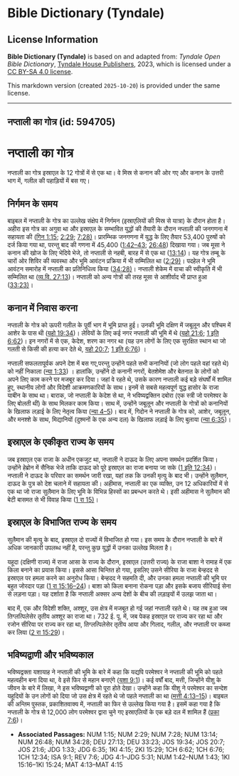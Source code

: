 # Bible Dictionary (Tyndale)

## License Information

**Bible Dictionary (Tyndale)** is based on and adapted from: _Tyndale Open Bible Dictionary_, [Tyndale House Publishers](https://tyndaleopenresources.com/), 2023, which is licensed under a [CC BY-SA 4.0 license](https://creativecommons.org/licenses/by-sa/4.0/legalcode.en).

This markdown version (created `2025-10-20`) is provided under the same license.



--------------------------------

## नप्ताली का गोत्र (id: 594705)

नप्ताली का गोत्र
================

नप्ताली का गोत्र इस्राएल के 12 गोत्रों में से एक था। वे मिस्र से कनान की ओर गए और कनान के उत्तरी भाग में, गलील की पहाड़ियों में बस गए।

निर्गमन के समय
--------------

बाइबल में नप्ताली के गोत्र का उल्लेख संक्षेप में निर्गमन (इस्राएलियों की मिस्र से यात्रा) के दौरान होता है। अहीरा इस गोत्र का अगुवा था और इस्राएल के सम्भावित युद्धों की तैयारी के दौरान नप्ताली की जनगणना में सहायता की ([गिन 1:15](https://ref.ly/Num1:15); [2:29](https://ref.ly/Num2:29); [7:28\)](https://ref.ly/Num7:28)। प्रारम्भिक जनगणना में युद्ध के लिए तैयार 53,400 पुरुषों को दर्ज किया गया था, परन्तु बाद की गणना में 45,400 ([1:42–43](https://ref.ly/Num1:42-Num1:43); [26:48](https://ref.ly/Num26:48)) दिखाया गया। जब मूसा ने कनान की खोज के लिए भेदिये भेजे, तो नप्ताली से नहबी, बारह में से एक था ([13:14](https://ref.ly/Num13:14))। यह गोत्र तम्बू के चारों ओर शिविर की व्यवस्था और भूमि आवंटन प्रक्रिया में भी सम्मिलित था ([2:29\)](https://ref.ly/Num2:29)। पदहेल ने भूमि आवंटन समारोह में नप्ताली का प्रतिनिधित्व किया ([34:28\)](https://ref.ly/Num34:28)। नप्ताली शेकेम में वाचा की स्वीकृति में भी सम्मिलित था ([व्य.वि. 27:13](https://ref.ly/Deut27:13))। नप्ताली को अन्य गोत्रों की तरह मूसा से आशीर्वाद भी प्राप्त हुआ ([33:23\)](https://ref.ly/Deut33:23)।

कनान में निवास करना
-------------------

नप्ताली के गोत्र को ऊपरी गलील के पूर्वी भाग में भूमि प्राप्त हुई। उनकी भूमि दक्षिण में जबूलून और पश्चिम में आशेर के पास थी ([यहो 19:34](https://ref.ly/Josh19:34))। लेवियों के लिए कई नगर नप्ताली की भूमि में थे ([यहो 21:6](https://ref.ly/Josh21:6); [1 इति 6:62](https://ref.ly/1Chr6:62))। इन नगरों में से एक, केदेश, शरण का नगर था (यह उन लोगों के लिए एक सुरक्षित स्थान था जो गलती से किसी की हत्या कर देते थे, [यहो 20:7](https://ref.ly/Josh20:7); [1 इति 6:76](https://ref.ly/1Chr6:76)) ।

नप्ताली सफलतापूर्वक अपने देश में बस गए,परन्तु उन्होंने पहले सभी कनानियों (जो लोग पहले वहां रहते थे) को नहीं निकाला ([न्या 1:33](https://ref.ly/Judg1:33)) । हालांकि, उन्होंने दो कनानी नगरों, बेतशेमेश और बेतनात के लोगों को अपने लिए काम करने पर मजबूर कर दिया। जहां वे रहते थे, उसके कारण नप्ताली कई बड़े संघर्षों में शामिल हुए, स्थानीय लोगों और विदेशी आक्रमणकारियों के साथ। इनमें से सबसे महत्वपूर्ण युद्ध हासोर के राजा याबीन के साथ था। बाराक, जो नप्ताली के केदेश से था, ने भविष्यद्वक्तिन दबोरा (एक स्त्री जो परमेश्वर के लिए बोलती थीं) के साथ मिलकर काम किया। साथ में, उन्होंने जबूलून और नप्ताली के गोत्रों को कनानियों के खिलाफ लड़ाई के लिए नेतृत्व किया ([न्या 4–5](https://ref.ly/Judg4:1-Judg5:31))। बाद में, गिदोन ने नप्ताली के गोत्र को, आशेर, जबूलून, और मनश्शे के साथ, मिद्यानियों (दुश्मनों के एक अन्य दल) के खिलाफ लड़ाई के लिए बुलाया ([न्या 6:35](https://ref.ly/Judg6:35))।

इस्राएल के एकीकृत राज्य के समय
------------------------------

जब इस्राएल एक राजा के अधीन एकजुट था, नप्ताली ने दाऊद के लिए अपना समर्थन प्रदर्शित किया। उन्होंने हेब्रोन में सैनिक भेजे ताकि दाऊद को पूरे इस्राएल का राजा बनाया जा सके ([1 इति 12:34](https://ref.ly/1Chr12:34))। नप्ताली ने दाऊद के परिवार का समर्थन जारी रखा, यहां तक कि उनकी मृत्यु के बाद भी। उन्होंने सुलैमान, दाऊद के पुत्र को देश चलाने में सहायता की। अहीमास, नप्ताली का एक व्यक्ति, उन 12 अधिकारियों में से एक था जो राजा सुलैमान के लिए भूमि के विभिन्न हिस्सों का प्रबन्धन करते थे। इसी अहीमास ने सुलैमान की बेटी बासमत से भी विवाह किया ([1 रा 15\)](https://ref.ly/1Kgs4:15)।

इस्राएल के विभाजित राज्य के समय
-------------------------------

सुलैमान की मृत्यु के बाद, इस्राएल दो राज्यों में विभाजित हो गया। इस समय के दौरान नप्ताली के बारे में अधिक जानकारी उपलब्ध नहीं है, परन्तु कुछ युद्धों में उनका उल्लेख मिलता है।

यहूदा (दक्षिणी राज्य) में राजा आसा के राज्य के दौरान, इस्राएल (उत्तरी राज्य) के राजा बाशा ने रामाह में एक किला बनाने का प्रयास किया। इससे आसा चिन्तित हो गया, इसलिए उसने सीरिया के राजा बेन्हदद से इस्राएल पर हमला करने का अनुरोध किया। बेन्हदद ने सहमति दी, और उनका हमला नप्ताली की भूमि पर बहुत जोरदार पड़ा ([1 रा 15:16–24](https://ref.ly/1Kgs15:16-1Kgs15:24))। बाशा को किला बनाना रोकना पड़ा और इसके बजाय सीरियाई सेना से लड़ना पड़ा। यह दर्शाता है कि नप्ताली अक्सर अन्य देशों के बीच की लड़ाइयों में उलझ जाता था।

बाद में, एक और विदेशी शक्ति, अश्शूर, उस क्षेत्र में मजबूत हो गई जहां नप्ताली रहते थे। यह तब हुआ जब तिग्लत्पिलेसेर तृतीय अश्शूर का राजा था। 732 ई. पू. में, जब पेकह इस्राएल पर राज्य कर रहा था और रजोन सीरिया पर राज्य कर रहा था, तिग्लत्पिलेसेर तृतीय आया और गिलाद, गलील, और नप्ताली पर कब्जा कर लिया ([2 रा 15:29](https://ref.ly/2Kgs15:29))।

भविष्यद्वाणी और भविष्यकाल
-------------------------

भविष्यद्वक्ता यशायाह ने नप्ताली की भूमि के बारे में कहा कि यद्यपि परमेश्वर ने नप्ताली की भूमि को पहले महत्वहीन बना दिया था, वे इसे फिर से महान बनाएंगे ([यशा 9:1](https://ref.ly/Isa9:1))। कई वर्षों बाद, मत्ती, जिन्होंने यीशु के जीवन के बारे में लिखा, ने इस भविष्यद्वाणी को पूरा होते देखा। उन्होंने कहा कि यीशु ने परमेश्वर का सन्देश यहूदियों के उन लोगों को दिया जो उस क्षेत्र में रहते थे जो पहले नप्ताली का था ([मत्ती 4:13–15](https://ref.ly/Matt4:13-Matt4:15))। बाइबल की अन्तिम पुस्तक, प्रकाशितवाक्य में, नप्ताली का फिर से उल्लेख किया गया है। इसमें कहा गया है कि नप्ताली के गोत्र से 12,000 लोग परमेश्वर द्वारा चुने गए इस्राएलियों के एक बड़े दल में शामिल हैं ([प्रका 7:6](https://ref.ly/Rev7:6))।

* **Associated Passages:** NUM 1:15; NUM 2:29; NUM 7:28; NUM 13:14; NUM 26:48; NUM 34:28; DEU 27:13; DEU 33:23; JOS 19:34; JOS 20:7; JOS 21:6; JDG 1:33; JDG 6:35; 1KI 4:15; 2KI 15:29; 1CH 6:62; 1CH 6:76; 1CH 12:34; ISA 9:1; REV 7:6; JDG 4:1–JDG 5:31; NUM 1:42–NUM 1:43; 1KI 15:16–1KI 15:24; MAT 4:13–MAT 4:15

